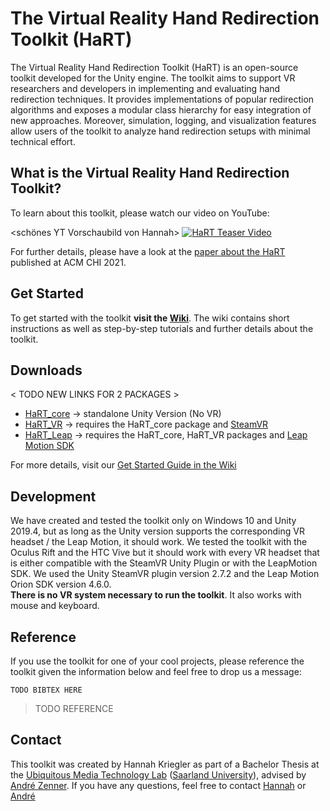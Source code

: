 # The Virtual Reality Hand Redirection Toolkit (HaRT)

<Bild aus Wiki>
  
The Virtual Reality Hand Redirection Toolkit (HaRT) is an open-source toolkit developed for the Unity engine. The toolkit aims
to support VR researchers and developers in implementing and evaluating hand redirection techniques. It provides implementations of popular redirection algorithms and exposes a modular class hierarchy for easy integration of new approaches. Moreover, simulation, logging, and visualization features allow users of the toolkit to analyze hand redirection setups with minimal technical effort.

## What is the Virtual Reality Hand Redirection Toolkit?

To learn about this toolkit, please watch our video on YouTube:

<schönes YT Vorschaubild von Hannah>
[![HaRT Teaser Video](http://img.youtube.com/vi/w_HhzcV0ndM/0.jpg)](http://www.youtube.com/watch?v=w_HhzcV0ndM)


For further details, please have a look at the [paper about the HaRT](https://doi.org/10.1145/3411763.3451814) published at ACM CHI 2021.

<Bild von Paper als Link zur DOI>

## Get Started
To get started with the toolkit **visit the [Wiki](../../wiki)**. The wiki contains short instructions as well as step-by-step tutorials and further details about the toolkit.

## Downloads

< TODO NEW LINKS FOR 2 PACKAGES >

- [HaRT_core](Packages/HaRT_core.unitypackage) -> standalone Unity Version (No VR)
- [HaRT_VR](Packages/HaRT_VR.unitypackage) -> requires the HaRT_core package and [SteamVR](https://assetstore.unity.com/packages/tools/integration/steamvr-plugin-32647)
- [HaRT_Leap](Packages/HaRT_leap.unitypackage) -> requires the HaRT_core, HaRT_VR packages and [Leap Motion SDK](https://developer.leapmotion.com/unity)

For more details, visit our [Get Started Guide in the Wiki](../../wiki/Get-Started)

## Development
We have created and tested the toolkit only on Windows 10 and Unity 2019.4, but as long as the Unity version supports the corresponding VR headset / the Leap Motion, it should work. We tested the toolkit with the Oculus Rift and the HTC Vive but it should work with every VR headset that is either compatible with the SteamVR Unity Plugin or with the LeapMotion SDK. We used the Unity SteamVR plugin version 2.7.2 and the Leap Motion Orion SDK version 4.6.0. <br>
**There is no VR system necessary to run the toolkit**. It also works with mouse and keyboard.

## Reference

If you use the toolkit for one of your cool projects, please reference the toolkit given the information below and feel free to drop us a message:

``` 
TODO BIBTEX HERE
```

> TODO REFERENCE

## Contact

This toolkit was created by Hannah Kriegler as part of a Bachelor Thesis at the [Ubiquitous Media Technology Lab](https://umtl.cs.uni-saarland.de/) ([Saarland University](https://www.uni-saarland.de/start.html)), advised by [André Zenner](https://umtl.cs.uni-saarland.de/people/andre-zenner.html).
If you have any questions, feel free to contact [Hannah](hannah.kriegler@dfki.de) or [André](andre.zenner@dfki.de)
